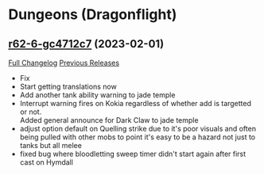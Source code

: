 # <DBM> Dungeons (Dragonflight)

## [r62-6-gc4712c7](https://github.com/DeadlyBossMods/DBM-Dungeons/tree/c4712c78797bc4b4d4be512df0dfe65645ac7fe9) (2023-02-01)
[Full Changelog](https://github.com/DeadlyBossMods/DBM-Dungeons/compare/r62...c4712c78797bc4b4d4be512df0dfe65645ac7fe9) [Previous Releases](https://github.com/DeadlyBossMods/DBM-Dungeons/releases)

- Fix  
- Start getting translations now  
- Add another tank ability warning to jade temple  
- Interrupt warning fires on Kokia regardless of whether add is targetted or not.  
    Added general announce for Dark Claw to jade temple  
- adjust option default on Quelling strike due to it's poor visuals and often being pulled with other mobs to point it's easy to be a hazard not just to tanks but all melee  
- fixed bug where bloodletting sweep timer didn't start again after first cast on Hymdall  
